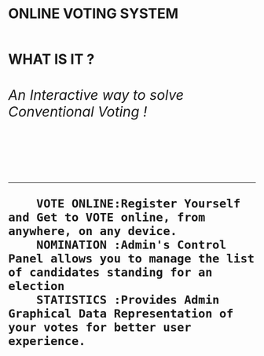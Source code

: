 
<br><br><h1><b>ONLINE VOTING SYSTEM<b><h2>
  <h4><b>WHAT IS IT ?<b></h4>
    <h6>An Interactive way to solve Conventional Voting !</h6><br><hr>
     
        VOTE ONLINE:Register Yourself and Get to VOTE online, from anywhere, on any device.
        NOMINATION :Admin's Control Panel allows you to manage the list of candidates standing for an election
        STATISTICS :Provides Admin Graphical Data Representation of your votes for better user experience.
 
  

